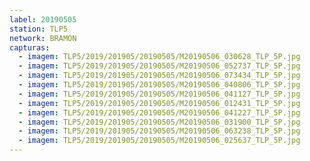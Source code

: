 ```yaml
---
label: 20190505
station: TLP5
network: BRAMON
capturas:
  - imagem: TLP5/2019/201905/20190505/M20190506_030628_TLP_5P.jpg
  - imagem: TLP5/2019/201905/20190505/M20190506_052737_TLP_5P.jpg
  - imagem: TLP5/2019/201905/20190505/M20190506_073434_TLP_5P.jpg
  - imagem: TLP5/2019/201905/20190505/M20190506_040806_TLP_5P.jpg
  - imagem: TLP5/2019/201905/20190505/M20190506_041127_TLP_5P.jpg
  - imagem: TLP5/2019/201905/20190505/M20190506_012431_TLP_5P.jpg
  - imagem: TLP5/2019/201905/20190505/M20190506_041227_TLP_5P.jpg
  - imagem: TLP5/2019/201905/20190505/M20190506_031900_TLP_5P.jpg
  - imagem: TLP5/2019/201905/20190505/M20190506_063238_TLP_5P.jpg
  - imagem: TLP5/2019/201905/20190505/M20190506_025637_TLP_5P.jpg
---
```

